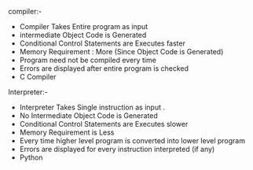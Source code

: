 compiler:-
 * Compiler Takes Entire program as input
 * intermediate Object Code is Generated
 * Conditional Control Statements are Executes faster
 * Memory Requirement : More (Since Object Code is Generated)
 * Program need not be compiled every time
 * Errors are displayed after entire program is checked
 * C Compiler

Interpreter:-
 * Interpreter Takes Single instruction as input .
 * No Intermediate Object Code is Generated
 * Conditional Control Statements are Executes slower
 * Memory Requirement is Less
 * Every time higher level program is converted into lower level program
 * Errors are displayed for every instruction interpreted (if any)
 * Python
